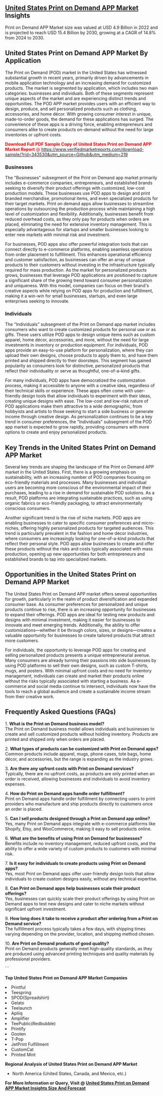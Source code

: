 <h2><a href="https://www.verifiedmarketreports.com/download-sample/?rid=343530&amp;utm_source=Github&amp;utm_medium=219" target="_blank">United States Print on Demand APP Market</a> Insights</h2><p>Print on Demand APP Market size was valued at USD 4.9 Billion in 2022 and is projected to reach USD 15.4 Billion by 2030, growing at a CAGR of 14.8% from 2024 to 2030.</p><p> <h2>United States Print on Demand APP Market By Application</h2> <p>The Print on Demand (POD) market in the United States has witnessed substantial growth in recent years, primarily driven by advancements in mobile application technology and an increasing demand for customized products. The market is segmented by application, which includes two main categories: businesses and individuals. Both of these segments represent unique aspects of the market and are experiencing distinct trends and opportunities. The POD APP market provides users with an efficient way to design, produce, and sell personalized products such as clothing, accessories, and home décor. With growing consumer interest in unique, made-to-order goods, the demand for these applications has surged. The convenience of these apps is a driving force, enabling entrepreneurs and consumers alike to create products on-demand without the need for large inventories or upfront costs. <p><span class=""><span style="color: #ff0000;"><strong>Download Full PDF Sample Copy of United States Print on Demand APP Market Report</strong> @ </span><a href="https://www.verifiedmarketreports.com/download-sample/?rid=343530&amp;utm_source=Github&amp;utm_medium=219" target="_blank">https://www.verifiedmarketreports.com/download-sample/?rid=343530&amp;utm_source=Github&amp;utm_medium=219</a></span></p></p> <h3>Businesses</h3> <p>The "Businesses" subsegment of the Print on Demand app market primarily includes e-commerce companies, entrepreneurs, and established brands seeking to diversify their product offerings with customized, low-cost production models. These businesses use POD apps to design and print branded merchandise, promotional items, and even specialized products for their target markets. Print on demand apps allow businesses to streamline operations by outsourcing the production process while maintaining a high level of customization and flexibility. Additionally, businesses benefit from reduced overhead costs, as they only pay for products when orders are placed, eliminating the need for extensive inventory management. This is especially advantageous for startups and smaller businesses looking to enter new markets with minimal risk and investment. <p>For businesses, POD apps also offer powerful integration tools that can connect directly to e-commerce platforms, enabling seamless operations from order placement to fulfillment. This enhances operational efficiency and customer satisfaction, as businesses can offer an array of unique products to their customers without investing in the infrastructure typically required for mass production. As the market for personalized products grows, businesses that leverage POD applications are positioned to capture a significant share of the growing trend toward consumer personalization and uniqueness. With this model, companies can focus on their brand's creative aspects while relying on POD apps for production and fulfillment, making it a win-win for small businesses, startups, and even large enterprises seeking to innovate.</p> <h3>Individuals</h3> <p>The "Individuals" subsegment of the Print on Demand app market includes consumers who want to create customized products for personal use or as gifts. These users utilize POD apps to design unique items such as custom apparel, home décor, accessories, and more, without the need for large investments in inventory or production equipment. For individuals, POD apps provide an easy-to-use platform for personalization, where they can upload their own designs, choose products to apply them to, and have them printed and shipped directly to their doorsteps. This segment has gained popularity as consumers look for distinctive, personalized products that reflect their individuality or serve as thoughtful, one-of-a-kind gifts. <p>For many individuals, POD apps have democratized the customization process, making it accessible to anyone with a creative idea, regardless of their technical skills or experience. These apps often come with user-friendly design tools that allow individuals to experiment with their ideas, creating unique designs with ease. The low-cost and low-risk nature of POD applications make them attractive to a wide demographic, from hobbyists and artists to those seeking to start a side business or generate income through creative design. As personalization continues to be a key trend in consumer preferences, the "Individuals" subsegment of the POD app market is expected to grow rapidly, providing consumers with more options to create and enjoy personalized products.</p> <h2>Key Trends in the United States Print on Demand APP Market</h2> <p>Several key trends are shaping the landscape of the Print on Demand APP market in the United States. First, there is a growing emphasis on sustainability, with an increasing number of POD companies focusing on eco-friendly materials and processes. Many businesses and individual users are becoming more conscious of the environmental impact of their purchases, leading to a rise in demand for sustainable POD solutions. As a result, POD platforms are integrating sustainable practices, such as using organic fabrics or eco-friendly packaging, to attract environmentally conscious consumers.</p> <p>Another significant trend is the rise of niche markets. POD apps are enabling businesses to cater to specific consumer preferences and micro-niches, offering highly personalized products for targeted audiences. This trend is particularly prevalent in the fashion and home décor industries, where consumers are increasingly looking for one-of-a-kind products that reflect their personal style. POD apps allow businesses to create and offer these products without the risks and costs typically associated with mass production, opening up new opportunities for both entrepreneurs and established brands to tap into specialized markets.</p> <h2>Opportunities in the United States Print on Demand APP Market</h2> <p>The United States Print on Demand APP market offers several opportunities for growth, particularly in the realm of product diversification and expanded consumer base. As consumer preferences for personalized and unique products continue to rise, there is an increasing opportunity for businesses to expand their offerings. POD apps are ideal for testing new products and designs with minimal investment, making it easier for businesses to innovate and meet emerging trends. Additionally, the ability to offer customizations—whether it be through colors, sizes, or designs—creates a valuable opportunity for businesses to create tailored products that attract more customers.</p> <p>For individuals, the opportunity to leverage POD apps for creating and selling personalized products presents a unique entrepreneurial avenue. Many consumers are already turning their passions into side businesses by using POD platforms to sell their own designs, such as custom T-shirts, mugs, and posters. With minimal upfront costs and no need for inventory management, individuals can create and market their products online without the risks typically associated with starting a business. As e-commerce and social media continue to intersect, individuals now have the tools to reach a global audience and create a sustainable income stream from their creative work.</p> <h2>Frequently Asked Questions (FAQs)</h2> <p>1. <strong>What is the Print on Demand business model?</strong><br> The Print on Demand business model allows individuals and businesses to create and sell customized products without holding inventory. Products are printed and shipped only when orders are placed.</p> <p>2. <strong>What types of products can be customized with Print on Demand apps?</strong><br> Common products include apparel, mugs, phone cases, tote bags, home décor, and accessories, but the range is expanding as the industry grows.</p> <p>3. <strong>Are there any upfront costs with Print on Demand services?</strong><br> Typically, there are no upfront costs, as products are only printed when an order is received, allowing businesses and individuals to avoid inventory expenses.</p> <p>4. <strong>How do Print on Demand apps handle order fulfillment?</strong><br> Print on Demand apps handle order fulfillment by connecting users to print providers who manufacture and ship products directly to customers once an order is placed.</p> <p>5. <strong>Can I sell products designed through a Print on Demand app online?</strong><br> Yes, many Print on Demand apps integrate with e-commerce platforms like Shopify, Etsy, and WooCommerce, making it easy to sell products online.</p> <p>6. <strong>What are the benefits of using Print on Demand for businesses?</strong><br> Benefits include no inventory management, reduced upfront costs, and the ability to offer a wide variety of custom products to customers with minimal risk.</p> <p>7. <strong>Is it easy for individuals to create products using Print on Demand apps?</strong><br> Yes, most Print on Demand apps offer user-friendly design tools that allow individuals to create custom designs easily, without any technical expertise.</p> <p>8. <strong>Can Print on Demand apps help businesses scale their product offerings?</strong><br> Yes, businesses can quickly scale their product offerings by using Print on Demand apps to test new designs and cater to niche markets without significant upfront investment.</p> <p>9. <strong>How long does it take to receive a product after ordering from a Print on Demand service?</strong><br> The fulfillment process typically takes a few days, with shipping times varying depending on the provider, location, and shipping method chosen.</p> <p>10. <strong>Are Print on Demand products of good quality?</strong><br> Print on Demand products generally meet high-quality standards, as they are produced using advanced printing techniques and quality materials by professional providers.</p> ```</p><p><strong>Top United States Print on Demand APP Market Companies</strong></p><div data-test-id=""><p><li>Printful</li><li> Teespring</li><li> SPOD(Spreadshirt)</li><li> Gelato</li><li> Teelaunch</li><li> Apliiq</li><li> Amplifier</li><li> TeePublic(Redbubble)</li><li> Printify</li><li> Gooten</li><li> T-Pop</li><li> JetPrint Fulfillment</li><li> CustomCat</li><li> Printed Mint</li></p><div><strong>Regional Analysis of&nbsp;United States Print on Demand APP Market</strong></div><ul><li dir="ltr"><p dir="ltr">North America&nbsp;(United States, Canada, and Mexico, etc.)</p></li></ul><p><strong>For More Information or Query, Visit @&nbsp;</strong><strong><a href="https://www.verifiedmarketreports.com/product/print-on-demand-app-market/?utm_source=Github&amp;utm_medium=219" target="_blank">United States Print on Demand APP Market Insights Size And Forecast</a></strong></p></div>
